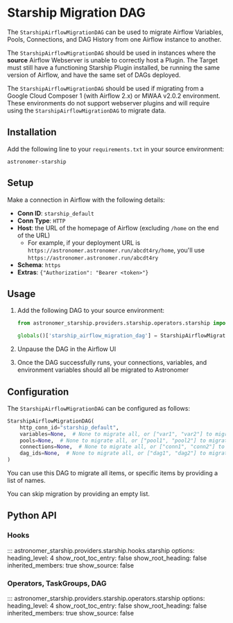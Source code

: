 # Starship Migration DAG
The `StarshipAirflowMigrationDAG` can be used to migrate Airflow Variables, Pools, Connections,
and DAG History from one Airflow instance to another.

The `StarshipAirflowMigrationDAG` should be used in instances where the **source** Airflow Webserver
is unable to correctly host a Plugin. The Target must still have a functioning Starship Plugin installed,
be running the same version of Airflow, and have the same set of DAGs deployed.

The `StarshipAirflowMigrationDAG` should be used if migrating from a
Google Cloud Composer 1 (with Airflow 2.x) or MWAA v2.0.2 environment.
These environments do not support webserver plugins and will require using the `StarshipAirflowMigrationDAG`
to migrate data.

## Installation
Add the following line to your `requirements.txt` in your source environment:

   ```
   astronomer-starship
   ```

## Setup
Make a connection in Airflow with the following details:
- **Conn ID**: `starship_default`
- **Conn Type**: `HTTP`
- **Host**: the URL of the homepage of Airflow (excluding `/home` on the end of the URL)
  - For example, if your deployment URL is `https://astronomer.astronomer.run/abcdt4ry/home`, you'll use `https://astronomer.astronomer.run/abcdt4ry`
- **Schema**: `https`
- **Extras**: `{"Authorization": "Bearer <token>"}`

## Usage
1. Add the following DAG to your source environment:

    ```python title="dags/starship_airflow_migration_dag.py"
    from astronomer_starship.providers.starship.operators.starship import StarshipAirflowMigrationDAG

    globals()['starship_airflow_migration_dag'] = StarshipAirflowMigrationDAG(http_conn_id="starship_default")
    ```

2. Unpause the DAG in the Airflow UI
3. Once the DAG successfully runs, your connections, variables, and environment variables should all be migrated to Astronomer

## Configuration

The `StarshipAirflowMigrationDAG` can be configured as follows:

```python
StarshipAirflowMigrationDAG(
    http_conn_id="starship_default",
    variables=None,  # None to migrate all, or ["var1", "var2"] to migrate specific items, or empty list to skip all
    pools=None,  # None to migrate all, or ["pool1", "pool2"] to migrate specific items, or empty list to skip all
    connections=None,  # None to migrate all, or ["conn1", "conn2"] to migrate specific items, or empty list to skip all
    dag_ids=None,  # None to migrate all, or ["dag1", "dag2"] to migrate specific items, or empty list to skip all
)
```

You can use this DAG to migrate all items, or specific items by providing a list of names.

You can skip migration by providing an empty list.

## Python API

### Hooks

::: astronomer_starship.providers.starship.hooks.starship
    options:
        heading_level: 4
        show_root_toc_entry: false
        show_root_heading: false
        inherited_members: true
        show_source: false

### Operators, TaskGroups, DAG

::: astronomer_starship.providers.starship.operators.starship
    options:
        heading_level: 4
        show_root_toc_entry: false
        show_root_heading: false
        inherited_members: true
        show_source: false
